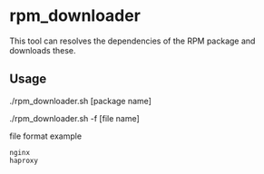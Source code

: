# rpm_downloader
This tool can resolves the dependencies of the RPM package and downloads these.

## Usage

./rpm_downloader.sh [package name]

./rpm_downloader.sh -f [file name]

file format example
```
nginx
haproxy
```
